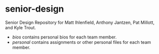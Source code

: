 # senior-design

Senior Design Repository for Matt Ihlenfield, Anthony Jantzen, Pat Millott, and Kyle Trout.

* *bios* contains personal bios for each team member.
* *personal* contains assignments or other personal files for each team member.
